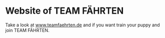 Website of TEAM FÄHRTEN
========================

Take a look at www.teamfaehrten.de and if you want train your puppy and join TEAM FÄHRTEN.

